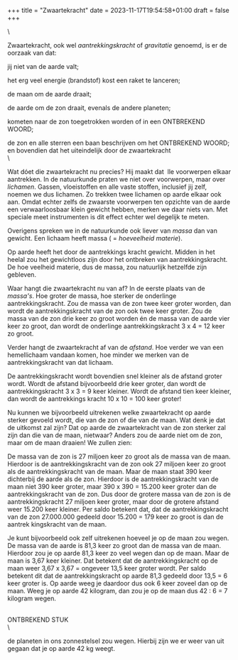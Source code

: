 +++
title = "Zwaartekracht"
date = 2023-11-17T19:54:58+01:00
draft = false
+++

\

Zwaartekracht, ook wel *aantrekkingskracht* of *gravitatie* genoemd, is
er de oorzaak van dat:

jij niet van de aarde valt;

het erg veel energie (brandstof) kost een raket te lanceren;

de maan om de aarde draait;

de aarde om de zon draait, evenals de andere planeten;

kometen naar de zon toegetrokken worden of in een ONTBREKEND WOORD;

de zon en alle sterren een baan beschrijven om het ONTBREKEND WOORD;\
en bovendien dat het uiteindelijk door de zwaartekracht\
\

Wat dóet die zwaartekracht nu precies? Hij maakt dat  lle voorwerpen
elkaar aantrekken. In de natuurkunde praten we niet over voorwerpen,
maar over *lichamen*. Gassen, vloeistoffen en alle vaste stoffen,
inclusief jij zelf, noemen we dus lichamen. Zo trekken twee lichamen op
aarde elkaar ook aan. Omdat echter zelfs de zwaarste voorwerpen ten
opzichte van de aarde een verwaarloosbaar klein gewicht hebben, merken
we daar niets van. Met speciale meet instrumenten is dit effect echter
wel degelijk te meten.

Overigens spreken we in de natuurkunde ook liever van *massa* dan van
gewicht. Een lichaam heeft massa ( = *hoeveelheid materie*).

Op aarde heeft het door de aantrekkings kracht gewicht. Midden in het
heelal zou het gewichtloos zijn door het ontbreken van
aantrekkingskracht. De hoe veelheid materie, dus de massa, zou
natuurlijk hetzelfde zijn gebleven.

Waar hangt die zwaartekracht nu van af? In de eerste plaats van de
*massa\'s*. Hoe groter de massa, hoe sterker de onderlinge
aantrekkingskracht. Zou de massa van de zon twee keer groter worden, dan
wordt de aantrekkingskracht van de zon ook twee keer groter. Zou de
massa van de zon drie keer zo groot worden én de massa van de aarde vier
keer zo groot, dan wordt de onderlinge aantrekkingskracht 3 x 4 = 12
keer zo groot.

Verder hangt de zwaartekracht af van de *afstand*. Hoe verder we van een
hemellichaam vandaan komen, hoe minder we merken van de
aantrekkingskracht van dat lichaam.

De aantrekkingskracht wordt bovendien snel kleiner als de afstand groter
wordt. Wordt de afstand bijvoorbeeld drie keer groter, dan wordt de
aantrekkingskracht 3 x 3 = 9 keer kleiner. Wordt de afstand tien keer
kleiner, dan wordt de aantrekkings kracht 10 x 10 = 100 keer groter!

Nu kunnen we bijvoorbeeld uitrekenen welke zwaartekracht op aarde
sterker gevoeld wordt, die van de zon of die van de maan. Wat denk je
dat de uitkomst zal zijn? Dat op aarde de zwaartekracht van de zon
sterker zal zijn dan die van de maan, nietwaar? Anders zou de aarde niet
om de zon, maar om de maan draaien! We zullen zien:

De massa van de zon is 27 miljoen keer zo groot als de massa van de
maan. Hierdoor is de aantrekkingskracht van de zon ook 27 miljoen keer
zo groot als de aantrekkingskracht van de maan. Maar de maan staat 390
keer dichterbij de aarde als de zon. Hierdoor is de aantrekkingskracht
van de maan niet 390 keer groter, maar 390 x 390 = 15.200 keer groter
dan de aantrekkingskracht van de zon. Dus door de grotere massa van de
zon is de aantrekkingskracht 27 miljoen keer groter, maar door de
grotere afstand weer 15.200 keer kleiner. Per saldo betekent dat, dat de
aantrekkingskracht van de zon 27.000.000 gedeeld door 15.200 = 179 keer
zo groot is dan de aantrek kingskracht van de maan.

Je kunt bijvoorbeeld ook zelf uitrekenen hoeveel je op de maan zou
wegen. De massa van de aarde is 81,3 keer zo groot dan de massa van de
maan. Hierdoor zou je op aarde 81,3 keer zo veel wegen dan op de maan.
Maar de maan is 3,67 keer kleiner. Dat betekent dat de
aantrekkingskracht op de maan weer 3,67 x 3,67 = ongeveer 13,5 keer
groter wordt. Per saldo betekent dit dat de aantrekkingskracht op aarde
81,3 gedeeld door 13,5 = 6 keer groter is. Op aarde weeg je daardoor dus
ook 6 keer zoveel dan op de maan. Weeg je op aarde 42 kilogram, dan zou
je op de maan dus 42 : 6 = 7 kilogram wegen.

\
ONTBREKEND STUK\
\

de planeten in ons zonnestelsel zou wegen. Hierbij zijn we er weer van
uit gegaan dat je op aarde 42 kg weegt.
